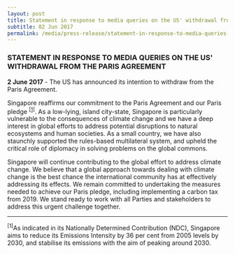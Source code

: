 ```yaml
---
layout: post
title: Statement in response to media queries on the US' withdrawal from the Paris Agreement
subtitle: 02 Jun 2017
permalink: /media/press-release/statement-in-response-to-media-queries-on-the-us'-withdrawal-from-the-paris-agreement
---
```


### STATEMENT IN RESPONSE TO MEDIA QUERIES ON THE US' WITHDRAWAL FROM THE PARIS AGREEMENT

**2 June 2017** -  The US has announced its intention to withdraw from the Paris Agreement.

Singapore reaffirms our commitment to the Paris Agreement and our Paris pledge <sup><a href="#1">[1]</a></sup>. As a low-lying, island city-state, Singapore is particularly vulnerable to the consequences of climate change and we have a deep interest in global efforts to address potential disruptions to natural ecosystems and human societies. As a small country, we have also staunchly supported the rules-based multilateral system, and upheld the critical role of diplomacy in solving problems on the global commons.

Singapore will continue contributing to the global effort to address climate change. We believe that a global approach towards dealing with climate change is the best chance the international community has at effectively addressing its effects. We remain committed to undertaking the measures needed to achieve our Paris pledge, including implementing a carbon tax from 2019. We stand ready to work with all Parties and stakeholders to address this urgent challenge together.

___


<a id="1" name="1"><sup>[1]</sup></a>As indicated in its Nationally Determined Contribution (NDC), Singapore aims to reduce its Emissions Intensity by 36 per cent from 2005 levels by 2030, and stabilise its emissions with the aim of peaking around 2030.